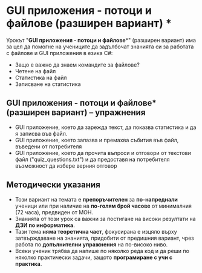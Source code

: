 # GUI приложения - потоци и файлове (разширен вариант) *

Урокът "**GUI приложения - потоци и файлове***" (разширен вариант) има за цел да помогне на учениците да задълбочат знанията си за работата с файлове и GUI приложения в езика C#:
  - Защо е важно да знаем командите за файлове?
  - Четене на файл
  - Статистика на файл
  - Записване на статистика

## GUI приложения - потоци и файлове* (разширен вариант) – упражнения
  - GUI приложение, което да зарежда текст, да показва статистика и да я записва във файл.
  - GUI приложение, което запазва и премахва събития във файл, въведени от потребителя
  - GUI приложение, което да прочита въпроси и отговори от текстови файл ("quiz_questions.txt") и да предоставя на потребителя възможност да избере верния отговор
## Методически указания
  - Този вариант на темата е **препоръчителен** за **по-напреднали** ученици или при наличие на **по-голям брой часове** от минималния (72 часа), предвиден от МОН.
  - Знанията от този урок са важни за постигане на високи резултати на **ДЗИ по информатика**.
  - Тази тема **няма теоретична част**, фокусирана е изцяло върху затвърждаване на знанията, придобити от предишния вариант, чрез работа по **допълнителни упражнения** на по-високо ниво.
  - Всеки ученик трябва да напише по няколко реда код и да реши по няколко практически задачи, защото **програмиране с учи с практика**.
